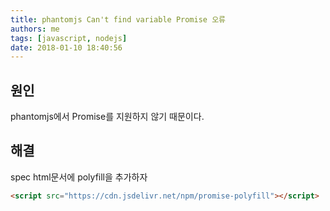 ```yaml
---
title: phantomjs Can't find variable Promise 오류
authors: me
tags: [javascript, nodejs]
date: 2018-01-10 18:40:56
---
```


## 원인

phantomjs에서 Promise를 지원하지 않기 때문이다.

## 해결

spec html문서에 polyfill을 추가하자

```html
<script src="https://cdn.jsdelivr.net/npm/promise-polyfill"></script>
```
